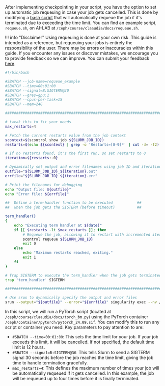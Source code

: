 
After implementing checkpointing in your script, you have the option to set up automatic job requeuing in case your job gets cancelled. This is done by modifying a [bash script](/ai-lab/guides/running-jobs/#using-sbatch/) that will automatically requeue the job if it's terminated due to exceeding the time limit. You can find an example script, `requeue.sh`, on AI-LAB at `/ceph/course/claaudia/docs/requeue.sh`.


!!! info "Disclaimer"
    Using requeuing is done at your own risk. This guide is intended as a reference, but requeuing your jobs is entirely the responsibility of the user. There may be errors or inaccuracies within this guide. If you encounter any issues or discover mistakes, we encourage you to provide feedback so we can improve. You can submit your feedback [here](https://serviceportal.aau.dk/serviceportal?id=sc_cat_item&sys_id=a05e2fb4c3434610f0f3041ad001310e).


```bash title="requeue.sh"
#!/bin/bash

#SBATCH --job-name=requeue_example
#SBATCH --time=00:01:00
#SBATCH --signal=B:SIGTERM@30
#SBATCH --gres=gpu:1
#SBATCH --cpus-per-task=15
#SBATCH --mem=24G

#####################################################################################

# tweak this to fit your needs
max_restarts=4

# Fetch the current restarts value from the job context
scontext=$(scontrol show job ${SLURM_JOB_ID})
restarts=$(echo ${scontext} | grep -o 'Restarts=[0-9]*' | cut -d= -f2)

# If no restarts found, it's the first run, so set restarts to 0
iteration=${restarts:-0}

# Dynamically set output and error filenames using job ID and iteration
outfile="${SLURM_JOB_ID}_${iteration}.out"
errfile="${SLURM_JOB_ID}_${iteration}.err"

# Print the filenames for debugging
echo "Output file: ${outfile}"
echo "Error file: ${errfile}"

##  Define a term-handler function to be executed           ##
##  when the job gets the SIGTERM (before timeout)          ##

term_handler()
{
    echo "Executing term handler at $(date)"
    if [[ $restarts -lt $max_restarts ]]; then
        # Requeue the job, allowing it to restart with incremented iteration
        scontrol requeue ${SLURM_JOB_ID}
        exit 0
    else
        echo "Maximum restarts reached, exiting."
        exit 1
    fi
}

# Trap SIGTERM to execute the term_handler when the job gets terminated
trap 'term_handler' SIGTERM

#######################################################################################

# Use srun to dynamically specify the output and error files
srun --output="${outfile}" --error="${errfile}" singularity exec --nv /ceph/container/pytorch/pytorch_24.09.sif python torch_bm.py
```

In this script, we will run a PyTorch script (located at `/ceph/course/claaudia/docs/torch_bm.py`) using the PyTorch container `/ceph/container/pytorch/pytorch_24.09.sif`. You can modify this to run any script or container you need. Key parameters to pay attention to are:

* `#SBATCH --time=00:01:00`: This sets the time limit for your job. If your job exceeds this limit, it will be cancelled. If not specified, the default time limit is 12 hours.
* `#SBATCH --signal=B:SIGTERM@30`: This tells Slurm to send a SIGTERM signal 30 seconds before the job reaches the time limit, giving the job time to handle termination gracefully.
* `max_restarts=4`: This defines the maximum number of times your job will be automatically requeued if it gets cancelled. In this example, the job will be requeued up to four times before it is finally terminated.